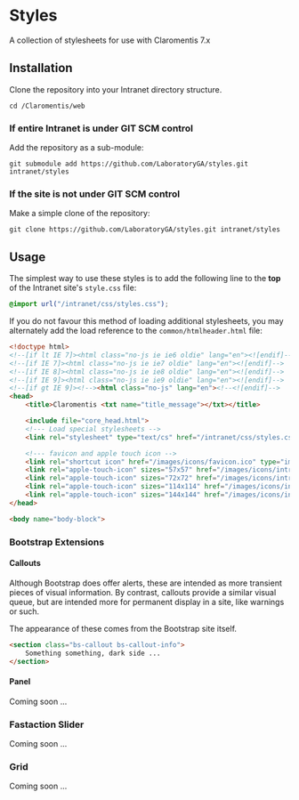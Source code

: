 # Styles
A collection of stylesheets for use with Claromentis 7.x

## Installation
Clone the repository into your Intranet directory structure.
```shell
cd /Claromentis/web
```

### If entire Intranet is under GIT SCM control
Add the repository as a sub-module:
```shell
git submodule add https://github.com/LaboratoryGA/styles.git intranet/styles
```

### If the site is not under GIT SCM control
Make a simple clone of the repository:
```shell
git clone https://github.com/LaboratoryGA/styles.git intranet/styles
```

## Usage
The simplest way to use these styles is to add the following line to the
**top** of the Intranet site's ``style.css`` file:
```css
@import url("/intranet/css/styles.css");
```

If you do not favour this method of loading additional stylesheets, you may
alternately add the load reference to the ``common/htmlheader.html`` file:
```html
<!doctype html>
<!--[if lt IE 7]><html class="no-js ie ie6 oldie" lang="en"><![endif]-->
<!--[if IE 7]><html class="no-js ie ie7 oldie" lang="en"><![endif]-->
<!--[if IE 8]><html class="no-js ie ie8 oldie" lang="en"><![endif]-->
<!--[if IE 9]><html class="no-js ie ie9 oldie" lang="en"><![endif]-->
<!--[if gt IE 9]><!--><html class="no-js" lang="en"><!--<![endif]-->
<head>
	<title>Claromentis <txt name="title_message"></txt></title>

	<include file="core_head.html">
	<!--- Load special stylesheets -->
	<link rel="stylesheet" type="text/cs" href="/intranet/css/styles.css" />

	<!--- favicon and apple touch icon -->
	<link rel="shortcut icon" href="/images/icons/favicon.ico" type="image/x-icon" />
	<link rel="apple-touch-icon" sizes="57x57" href="/images/icons/intranet-touch-icon-57.png" />
	<link rel="apple-touch-icon" sizes="72x72" href="/images/icons/intranet-touch-icon-72.png" />
	<link rel="apple-touch-icon" sizes="114x114" href="/images/icons/intranet-touch-icon-114.png" />
	<link rel="apple-touch-icon" sizes="144x144" href="/images/icons/intranet-touch-icon-144.png" />
</head>

<body name="body-block">
```

### Bootstrap Extensions
#### Callouts
Although Bootstrap does offer alerts, these are intended as more transient
pieces of visual information. By contrast, callouts provide a similar visual
queue, but are intended more for permanent display in a site, like warnings
or such.

The appearance of these comes from the Bootstrap site itself.

```html
<section class="bs-callout bs-callout-info">
	Something something, dark side ...
</section>
```

#### Panel
Coming soon ...

### Fastaction Slider
Coming soon ...

### Grid
Coming soon ...
